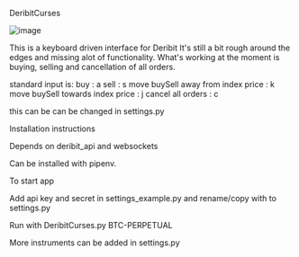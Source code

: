 DeribitCurses


![image](https://raw.githubusercontent.com/nuggattiStar/DeribitCurses/master/img/Interface.png)



This is a keyboard driven interface for Deribit
It's still a bit rough around the edges and missing alot of functionality.
What's working at the moment is buying, selling and cancellation of all orders.

standard input is:
buy 					: a
sell					: s
move buySell away from index price 	: k
move buySell towards index price 	: j
cancel all orders 			: c

this can be can be changed in settings.py

Installation instructions

Depends on deribit_api and websockets

Can be installed with pipenv.

To start app 

Add api key and secret in settings_example.py and rename/copy with to settings.py

Run with DeribitCurses.py BTC-PERPETUAL

More instruments can be added in settings.py
